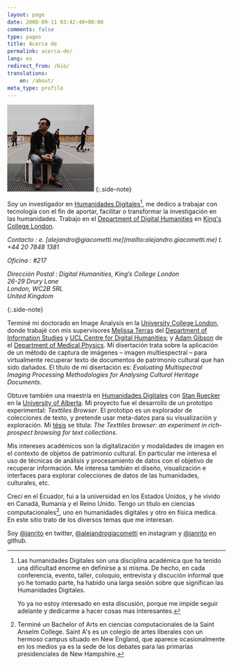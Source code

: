 ```yaml
---
layout: page
date: 2008-09-11 03:42:40+00:00
comments: false
type: pages
title: Acerca de
permalink: acerca-de/
lang: es
redirect_from: /bio/
translations:
    en: /about/
meta_type: profile
---
```



![portrait][portrait]
{:.side-note}

Soy un investigador en [Humanidades Digitales][dh][^dh], me dedico a trabajar con tecnología con el fin de aportar, facilitar o transformar la investigación en las humanidades. Trabajo en el [Department of Digital Humanities][kcldh] en [King's College London][kcl].

<address markdown="1">
Contacto
: e. [alejandro@giacometti.me](mailto:alejandro.giacometti.me)  
  t. +44 20 7848 1381  

Oficina
: \#217  

Dirección Postal
: Digital Humanities, King’s College London  
26-29 Drury Lane  
London, WC2B 5RL  
United Kingdom  
</address>{:.side-note}

Terminé mi doctorado en Image Analysis en la [University College London][ucl], donde trabajé con mis supervisores [Melissa Terras][] del [Department of Information Studies][dis] y [UCL Centre for Digital Humanities][ucldh]; y [Adam Gibson][] de el [Department of Medical Physics][medphys]. Mi disertación trata sobre la aplicación de un método de captura de imágenes – imagen multiespectral – para virtualmente recuperar texto de documentos de patrimonio cultural que han sido dañados. El título de mi disertación es:  *Evaluating Multispectral Imaging Processing Methodologies for Analysing Cultural Heritage Documents*. 

Obtuve también una maestría en [Humanidades Digitales][dh] con [Stan Ruecker][] en la [University of Alberta][uofa]. Mi proyecto fue el desarrollo de un prototipo experimental: *Texttiles Browser*. El prototipo es un explorador de  colecciones de texto, y pretende usar meta-datos para su visualización y exploración. Mi [tésis][mathesis] se titula: *The Texttiles browser: an experiment in rich-prospect browsing for text collections*.

Mis intereses académicos son la digitalización y modalidades de imagen en el contexto de objetos de patrimonio cultural. En particular me interesa el uso de técnicas de análisis y procesamiento de datos con el objetivo de recuperar información. Me interesa también el diseño, visualización e interfaces para explorar colecciones de datos de las humanidades, culturales, etc. 

Crecí en el Ecuador, fui a la universidad en los Estados Unidos, y he vivido en Canadá, Rumanía y el Reino Unido. Tengo un título en ciencias computacionales[^saintas], uno en humanidades digitales y otro en física medica. En este sitio trato de los diversos temas que me interesan.

Soy [@janrito][twitter] en twitter, [@alejandrogiacometti][instagram] en instagram y [@janrito][github] en github. 



[portrait]: /images/portrait.jpeg

[^dh]:  
    Las humanidades Digitales son una disciplina académica que ha tenido una dificultad enorme en definirse a si misma. De hecho, en cada conferencia, evento, taller, coloquio, entrevista y discución informal que yo he tomado parte, ha habido una larga sesión sobre que significan las Humanidades Digitales.

    Yo ya no estoy interesado en esta discusión, porque me impide seguir adelante y dedicarme a hacer cosas mas interesantes.

[^saintas]: 
    Terminé un Bachelor of Arts en ciencias computacionales de la Saint Anselm College. Saint A's es un colegio de artes liberales con un hermoso campus situado en New England, que aparece ocasionalmente en los medios ya es la sede de los debates para las primarías presidenciales de New Hampshire. 


[dh]: http://en.wikipedia.org/wiki/Digital_humanities "Digital Humanities"
[kcl]: http://www.kcl.ac.uk "King's College London"
[kcldh]: http://www.kcl.ac.uk/artshums/depts/ddh/index.aspx "Department of Digital Humanities at King's College London"
[ucl]: http://www.ucl.ac.uk "University College London"
[Melissa Terras]: http://www.ucl.ac.uk/infostudies/melissa-terras/ "Melissa Terras"
[dis]: http://www.infostudies.ucl.ac.uk/ "Department of Information Studies at University College London"
[Adam Gibson]: http://www.ucl.ac.uk/medphys/staff/people/agibson/www/index "Adam Gibson"
[medphys]: http://www.ucl.ac.uk/medphys/ "Department of Medical Physics"
[ucldh]: http://www.ucl.ac.uk/dh/ "UCL Centre for Digital Humanities"
[huco]: http://huco.ualberta.ca/ "Humanities Computing at University of Alberta"
[Stan Ruecker]: http://www.ualberta.ca/~sruecker/ "Stan Ruecker"
[uofa]: http://www.ualberta.ca "University of Alberta"
[mathesis]: http://repository.library.ualberta.ca/dspace/handle/10048/437

[twitter]: http://twitter.com/janrito "@janrito en Twitter"
[github]: http://github.com/janrito "@janrito en Github"
[instagram]: http://instagram.com/alejandrogiacometti "@alejandrogiacometti en instagram"
